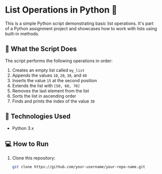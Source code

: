 # List Operations in Python 🐍

This is a simple Python script demonstrating basic list operations. It's part of a Python assignment project and showcases how to work with lists using built-in methods.

## 📌 What the Script Does

The script performs the following operations in order:

1. Creates an empty list called `my_list`
2. Appends the values `10`, `20`, `30`, and `40`
3. Inserts the value `15` at the second position
4. Extends the list with `[50, 60, 70]`
5. Removes the last element from the list
6. Sorts the list in ascending order
7. Finds and prints the index of the value `30`

## 🔧 Technologies Used

- Python 3.x

## 💻 How to Run

1. Clone this repository:
   ```bash
   git clone https://github.com/your-username/your-repo-name.git
